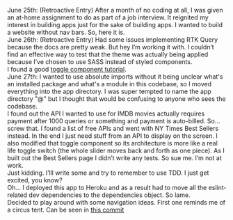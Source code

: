 June 25th: (Retroactive Entry) After a month of no coding at all, I was given an at-home assignment to do as part of a job interview. It reignited my interest in building apps just for the sake of building apps. I wanted to build a website without nav bars. So, here it is.
<br />
June 26th: (Retroactive Entry) Had some issues implementing RTK Query because the docs are pretty weak. But hey I’m working it with. I couldn’t find an effective way to test that the theme was actually being applied because I’ve chosen to use SASS instead of styled components.
<br />
I found a good [toggle component tutorial](https://dev.to/devggaurav/let-s-create-a-custom-toggle-switch-using-html-and-css-33df).
<br />
June 27th: I wanted to use absolute imports without it being unclear what's an installed package and what's a module in this codebase, so I moved everything into the app directory. I was super tempted to name the app directory "@" but I thought that would be confusing to anyone who sees the codebase.
<br />
I found out the API I wanted to use for IMDB movies actually requires payment after 1000 queries or something and payment is auto-billed. So… screw that. I found a list of free APIs and went with NY Times Best Sellers instead. In the end I just need stuff from an API to display on the screen. I also modified that toggle component so its architecture is more like a real life toggle switch (the whole slider moves back and forth as one piece). As I built out the Best Sellers page I didn’t write any tests. So sue me. I’m not at work.
<br />
Just kidding. I’lll write some and try to remember to use TDD. I just get excited, you know?
<br />
Oh… I deployed this app to Heroku and as a result had to move all the eslint-related dev dependencies to the dependencies object. So lame.
<br />
Decided to play around with some navigation ideas. First one reminds me of a circus tent. Can be seen in [this commit](https://github.com/jayporta/no-navbars/commit/8f11be5dbd57a40ac366cdae5cb1c5ab160e3eb2)
